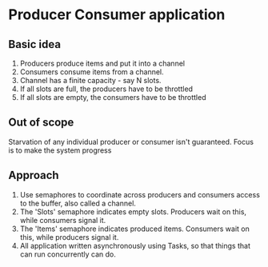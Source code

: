 ﻿# Producer Consumer application

## Basic idea
1. Producers produce items and put it into a channel
2. Consumers consume items from a channel.
3. Channel has a finite capacity - say N slots.
4. If all slots are full, the producers have to be throttled
5. If all slots are empty, the consumers have to be throttled
    
## Out of scope
Starvation of any individual producer or consumer isn't guaranteed. Focus is to make the system progress

## Approach
1. Use semaphores to coordinate across producers and consumers access to the buffer, also called a channel.
2. The 'Slots' semaphore indicates empty slots. Producers wait on this, while consumers signal it.
3. The 'Items' semaphore indicates produced items. Consumers wait on this, while producers signal it.
4. All application written asynchronously using Tasks, so that things that can run concurrently can do.